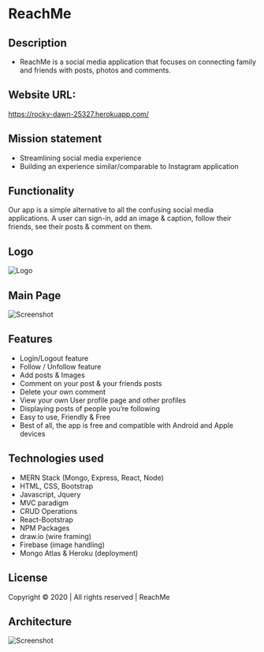 # ReachMe

## Description

- ReachMe is a social media application that focuses on connecting family and friends with posts, photos and comments.

## Website URL:

https://rocky-dawn-25327.herokuapp.com/

## Mission statement

- Streamlining social media experience
- Building an experience similar/comparable to Instagram application

## Functionality

Our app is a simple alternative to all the confusing social media applications.
A user can sign-in, add an image & caption, follow their friends, see their posts & comment on them.

## Logo

![Logo](client/public/images/reachme_logo.png)

## Main Page

![Screenshot](client/public/images/main_page.png)

## Features

- Login/Logout feature
- Follow / Unfollow feature
- Add posts & Images
- Comment on your post & your friends posts
- Delete your own comment
- View your own User profile page and other profiles
- Displaying posts of people you’re following
- Easy to use, Friendly & Free
- Best of all, the app is free and compatible with Android and Apple devices

## Technologies used

- MERN Stack (Mongo, Express, React, Node)
- HTML, CSS, Bootstrap
- Javascript, Jquery
- MVC paradigm
- CRUD Operations
- React-Bootstrap
- NPM Packages
- draw.io (wire framing)
- Firebase (image handling)
- Mongo Atlas & Heroku (deployment)

## License

Copyright © 2020 | All rights reserved | ReachMe

## Architecture

![Screenshot](./images/wireframe.png)



